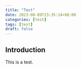 ```yaml
---
title: "Test"
date: 2023-08-09T23:35:14+08:00
categories: [test]
tags: [test]
draft: false
---
```


## Introduction

This is a test.

